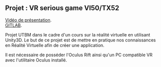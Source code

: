## Projet : VR serious game VI50/TX52

[Vidéo de présentation](https://youtu.be/pa5gS8zqeM0).<br/>
[GITLAB](https://gitlab.com/aomnes/projet_vi50_utbm). 

Projet UTBM dans le cadre d'un cours sur la réalité virtuelle en utilisant Unity3D.
Le but de ce projet est de mettre en pratique nos connaissances en Réalité Virtuelle afin de créer une application.

Il est nécessaire de posséder l'Oculus Rift ainsi qu'un PC compatible VR avec l'utilitaire Oculus installé. 

